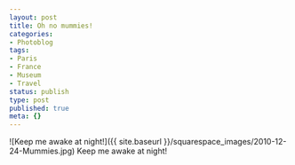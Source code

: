 ```yaml
---
layout: post
title: Oh no mummies!
categories:
- Photoblog
tags:
- Paris
- France
- Museum
- Travel
status: publish
type: post
published: true
meta: {}
---
```


![Keep me awake at night!]({{ site.baseurl }}/squarespace_images/2010-12-24-Mummies.jpg) Keep me awake at night!
